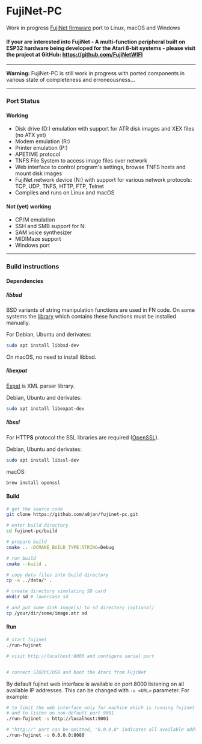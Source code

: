 FujiNet-PC   
=========

Work in progress [FujiNet firmware](https://github.com/FujiNetWIFI/fujinet-platformio) port to Linux, macOS and Windows

#### If your are interested into FujiNet - A multi-function peripheral built on ESP32 hardware being developed for the Atari 8-bit systems - please visit the project at GitHub: https://github.com/FujiNetWIFI ####

-------------------------------------------------------------------

**Warning:** FujiNet-PC is still work in progress with ported components in various state of completeness and erroneousness...

-------------------------------------------------------------------

### Port Status

#### Working

- Disk drive (D:) emulation with support for ATR disk images and XEX files (no ATX yet)
- Modem emulation (R:)
- Printer emulation (P:)
- APETIME protocol
- TNFS File System to access image files over network
- Web interface to control program's settings, browse TNFS hosts and mount disk images
- FujiNet network device (N:) with support for various network protocols:
  TCP, UDP, TNFS, HTTP, FTP, Telnet
- Compiles and runs on Linux and macOS

#### Not (yet) working

- CP/M emulation
- SSH and SMB support for N:
- SAM voice synthesizer
- MIDIMaze support
- Windows port

-------------------------------------------------------------------

### Build instructions

#### Dependencies

##### libbsd

BSD variants of string manipulation functions are used in FN code. On some systems the [library](https://libbsd.freedesktop.org/wiki/) which contains these functions must be installed manually.

For Debian, Ubuntu and derivates:

```sh
sudo apt install libbsd-dev
```

On macOS, no need to install libbsd.


##### libexpat

[Expat](https://libexpat.github.io/) is XML parser library.

Debian, Ubuntu and derivates:

```sh
sudo apt install libexpat-dev
```

<!-- macOS:

```sh
brew install expat
``` -->

##### libssl

For HTTP**S** protocol the SSL libraries are required ([OpenSSL](https://www.openssl.org/)).

Debian, Ubuntu and derivates:

```sh
sudo apt install libssl-dev
```

macOS:

```sh
brew install openssl
```

#### Build


```sh
# get the source code
git clone https://github.com/a8jan/fujinet-pc.git

# enter build directory
cd fujinet-pc/build

# prepare build
cmake .. -DCMAKE_BUILD_TYPE:STRING=Debug

# run build
cmake --build .

# copy data files into build directory
cp -a ../data/* .

# create directory simulating SD card
mkdir sd # lowercase sd

# and put some disk image(s) to sd directory (optional)
cp /your/dir/some/image.atr sd
```

#### Run

```sh
# start fujinet
./run-fujinet

# visit http://localhost:8000 and configure serial port


# connect SIO2PC/USB and boot the Atari from FujiNet
```

By default fujinet web interface is available on port 8000 listening on all available IP addresses. This can be changed with `-u <URL>` parameter. For example:

```sh
# to limit the web interface only for machine which is running fujinet 
# and to listen on non-default port 9001
./run-fujinet -u http://localhost:9001

# "http://" part can be omitted, "0.0.0.0" indicates all available addresses
./run-fujinet -u 0.0.0.0:8080
```
